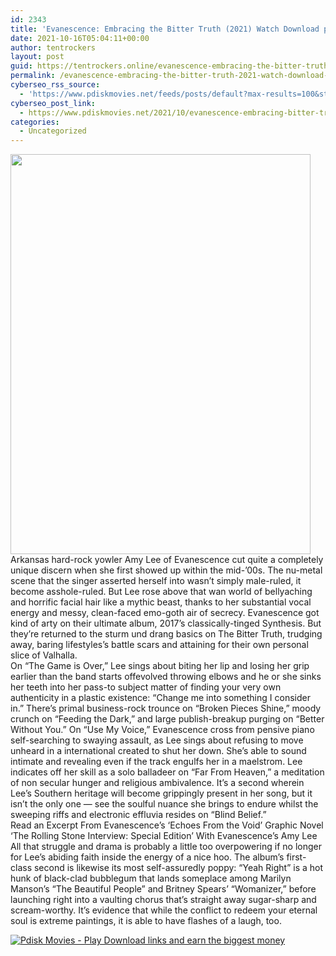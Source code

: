 ```yaml
---
id: 2343
title: 'Evanescence: Embracing the Bitter Truth (2021) Watch Download pdisk Movie'
date: 2021-10-16T05:04:11+00:00
author: tentrockers
layout: post
guid: https://tentrockers.online/evanescence-embracing-the-bitter-truth-2021-watch-download-pdisk-movie/
permalink: /evanescence-embracing-the-bitter-truth-2021-watch-download-pdisk-movie/
cyberseo_rss_source:
  - 'https://www.pdiskmovies.net/feeds/posts/default?max-results=100&start-index=101'
cyberseo_post_link:
  - https://www.pdiskmovies.net/2021/10/evanescence-embracing-bitter-truth-2021.html
categories:
  - Uncategorized
---
```

<div class="separator">
  <a href="https://1.bp.blogspot.com/-IxYSCrs7zU8/YVyXh_hFBQI/AAAAAAAAAiM/4Abm3UBb3wY7YuL_TSZjN8hdKOSDHQRwgCLcBGAsYHQ/s2048/Evanescence%2BEmbracing%2Bthe%2BBitter%2BTruth%2B%25282021%2529%2BWatch%2BDownload%2Bpdisk%2BMovie.jpg" imageanchor="1"><img loading="lazy" border="0" data-original-height="2048" data-original-width="1536" height="640" src="https://1.bp.blogspot.com/-IxYSCrs7zU8/YVyXh_hFBQI/AAAAAAAAAiM/4Abm3UBb3wY7YuL_TSZjN8hdKOSDHQRwgCLcBGAsYHQ/w480-h640/Evanescence%2BEmbracing%2Bthe%2BBitter%2BTruth%2B%25282021%2529%2BWatch%2BDownload%2Bpdisk%2BMovie.jpg" width="480" /></a>
</div>



<div>
  <div>
    <span>Arkansas hard-rock yowler Amy Lee of Evanescence cut quite a completely unique discern when she first showed up within the mid-’00s. The nu-metal scene that the singer asserted herself into wasn’t simply male-ruled, it become asshole-ruled. But Lee rose above that wan world of bellyaching and horrific facial hair like a mythic beast, thanks to her substantial vocal energy and messy, clean-faced emo-goth air of secrecy. Evanescence got kind of arty on their ultimate album, 2017’s classically-tinged Synthesis. But they’re returned to the sturm und drang basics on The Bitter Truth, trudging away, baring lifestyles’s battle scars and attaining for their own personal slice of Valhalla.</span>
  </div>
  
  <div>
    <span>On “The Game is Over,” Lee sings about biting her lip and losing her grip earlier than the band starts offevolved throwing elbows and he or she sinks her teeth into her pass-to subject matter of finding your very own authenticity in a plastic existence: “Change me into something I consider in.” There’s primal business-rock trounce on “Broken Pieces Shine,” moody crunch on “Feeding the Dark,” and large publish-breakup purging on “Better Without You.” On “Use My Voice,” Evanescence cross from pensive piano self-searching to swaying assault, as Lee sings about refusing to move unheard in a international created to shut her down. She’s able to sound intimate and revealing even if the track engulfs her in a maelstrom. Lee indicates off her skill as a solo balladeer on “Far From Heaven,” a meditation of non secular hunger and religious ambivalence. It’s a second wherein Lee’s Southern heritage will become grippingly present in her song, but it isn’t the only one — see the soulful nuance she brings to endure whilst the sweeping riffs and electronic effluvia resides on “Blind Belief.”</span>
  </div>
  
  <div>
    <span>Read an Excerpt From Evanescence&#8217;s &#8216;Echoes From the Void&#8217; Graphic Novel</span>
  </div>
  
  <div>
    <span>&#8216;The Rolling Stone Interview: Special Edition&#8217; With Evanescence&#8217;s Amy Lee</span>
  </div>
  
  <div>
    <span>All that struggle and drama is probably a little too overpowering if no longer for Lee’s abiding faith inside the energy of a nice hoo. The album’s first-class second is likewise its most self-assuredly poppy: “Yeah Right” is a hot hunk of black-clad bubblegum that lands someplace among Marilyn Manson’s “The Beautiful People” and Britney Spears’ “Womanizer,” before launching right into a vaulting chorus that’s straight away sugar-sharp and scream-worthy. It’s evidence that while the conflict to redeem your eternal soul is extreme paintings, it is able to have flashes of a laugh, too.</span>
  </div>
</div>

[![](https://1.bp.blogspot.com/-a93bp85aB6g/YUXjACCiX3I/AAAAAAAAbQE/GHmPI7h0af0tqn6tYzd0cdrDv9Hu9LUSACLcBGAsYHQ/s16000/Play_it_New-removebg-preview.png "Pdisk Movies - Play Download links and earn the biggest money")](https://pdisklink.com/1/bnYybWhsMDAwdG0w?dn=1)